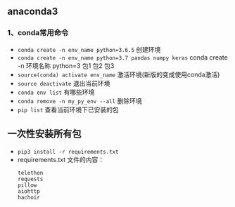 ## anaconda3
### 1、conda常用命令
- `conda create -n env_name python=3.6.5`       创建环境
- `conda create -n env_name python=3.7 pandas numpy keras`  conda create -n 环境名称 python=3 包1 包2 包3
- `source(conda) activate env_name`	                激活环境(新版的变成使用conda激活)
- `source deactivate`		                    退出当前环境
- `conda env list`	                            有哪些环境
- `conda remove -n my_py_env --all`             删除环境
- `pip list` 查看当前环境下已安装的包

## 一次性安装所有包
- `pip3 install -r requirements.txt`
- requirements.txt 文件的内容：
    ```text
    telethon
    requests
    pillow
    aiohttp
    hachoir
    ```
